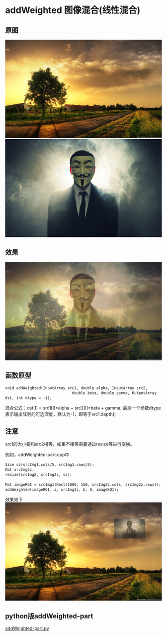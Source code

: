 # addWeighted 图像混合(线性混合)
## 原图
![01](./01.jpg)  
![02](./02.jpg)
## 效果
![线性混合](./addWeighted.jpg)

## 函数原型
```
void addWeighted(InputArray src1, double alpha, InputArray src2,
                              double beta, double gamma, OutputArray dst, int dtype = -1);
```
混合公式：dst[I] = src1[I]\*alpha + src2[I]\*beta + gamma;
最后一个参数dtype表示输出阵列的可选深度，默认为-1，即等于src1.depth()

## 注意
src1的大小要和src2相等，如果不相等需要通过resize等进行变换。

例如，addWeighted-part.cpp中
```
Size sz(srcImg1.cols/5, srcImg1.rows/5);
Mat srcImg2z;
resize(srcImg2, srcImg2z, sz);

Mat imageROI = srcImg1(Rect(1000, 150, srcImg2z.cols, srcImg2z.rows));
addWeighted(imageROI, a, srcImg2z, b, 0, imageROI);
```
效果如下
![addWeighted-part](./addWeighted-part.jpg)  

## python版addWeighted-part
[addWeighted-part.py](./addWeighted-part.py)
